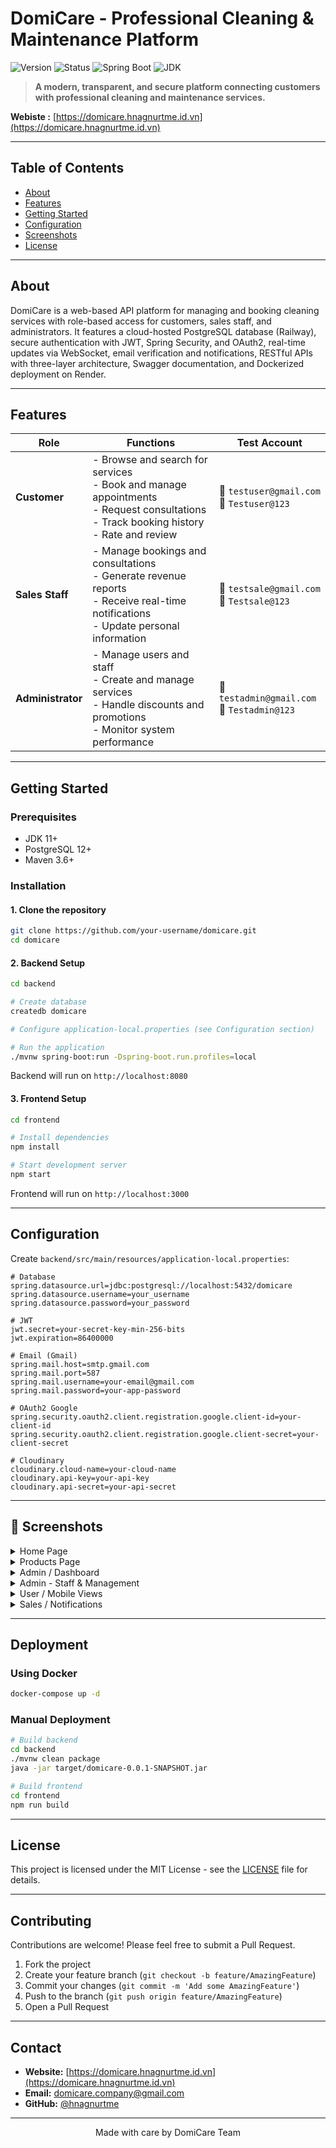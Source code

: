 # DomiCare - Professional Cleaning & Maintenance Platform

![Version](https://img.shields.io/badge/version-1.0.0-blue.svg) ![Status](https://img.shields.io/badge/status-in%20development-yellow.svg) ![Spring Boot](https://img.shields.io/badge/Spring%20Boot-2.7+-green.svg) ![JDK](https://img.shields.io/badge/JDK-11+-orange.svg)

> **A modern, transparent, and secure platform connecting customers with professional cleaning and maintenance services.**

**Webiste :** [https://domicare.hnagnurtme.id.vn](https://domicare.hnagnurtme.id.vn)

---

## Table of Contents

- [About](#about)
- [Features](#features)
- [Getting Started](#getting-started)
- [Configuration](#configuration)
- [Screenshots](#screenshots)
- [License](#license)

---

## About

DomiCare is a web-based API platform for managing and booking cleaning services with role-based access for customers, sales staff, and administrators. It features a cloud-hosted PostgreSQL database (Railway), secure authentication with JWT, Spring Security, and OAuth2, real-time updates via WebSocket, email verification and notifications, RESTful APIs with three-layer architecture, Swagger documentation, and Dockerized deployment on Render.

---

## Features

| **Role** | **Functions** | **Test Account** |
|-----------|----------------|------------------|
| **Customer** | - Browse and search for services<br>- Book and manage appointments<br>- Request consultations<br>- Track booking history<br>- Rate and review| 📧 `testuser@gmail.com`<br>🔑 `Testuser@123` |
| **Sales Staff** | - Manage bookings and consultations<br>- Generate revenue reports<br>- Receive real-time notifications<br>- Update personal information | 📧 `testsale@gmail.com`<br>🔑 `Testsale@123` |
| **Administrator** | - Manage users and staff<br>- Create and manage services<br>- Handle discounts and promotions<br>- Monitor system performance | 📧 `testadmin@gmail.com`<br>🔑 `Testadmin@123` |

---

## Getting Started

### Prerequisites
- JDK 11+
- PostgreSQL 12+
- Maven 3.6+

### Installation

#### 1. Clone the repository
```bash
git clone https://github.com/your-username/domicare.git
cd domicare
```

#### 2. Backend Setup
```bash
cd backend

# Create database
createdb domicare

# Configure application-local.properties (see Configuration section)

# Run the application
./mvnw spring-boot:run -Dspring-boot.run.profiles=local
```

Backend will run on `http://localhost:8080`

#### 3. Frontend Setup
```bash
cd frontend

# Install dependencies
npm install

# Start development server
npm start
```

Frontend will run on `http://localhost:3000`

---

## Configuration

Create `backend/src/main/resources/application-local.properties`:

```properties
# Database
spring.datasource.url=jdbc:postgresql://localhost:5432/domicare
spring.datasource.username=your_username
spring.datasource.password=your_password

# JWT
jwt.secret=your-secret-key-min-256-bits
jwt.expiration=86400000

# Email (Gmail)
spring.mail.host=smtp.gmail.com
spring.mail.port=587
spring.mail.username=your-email@gmail.com
spring.mail.password=your-app-password

# OAuth2 Google
spring.security.oauth2.client.registration.google.client-id=your-client-id
spring.security.oauth2.client.registration.google.client-secret=your-client-secret

# Cloudinary
cloudinary.cloud-name=your-cloud-name
cloudinary.api-key=your-api-key
cloudinary.api-secret=your-api-secret
```

---

## 📸 Screenshots

<details>
  <summary>Home Page</summary>

  ![Login Page](../image/image-login.png)
  ![Home Page](../image/image-homepage.png)
  ![Intro / About](../image/image-gioithieu.png)
</details>

<details>
  <summary>Products Page</summary>

  ![All Products](../image/image-search.png)
  ![Products Grid](../image/image-fullproduct.png)
</details>

<details>
  <summary>Admin / Dashboard</summary>

  ![Admin Dashboard](../image/image-dashboard.png)
  ![Admin Orders](../image/image-donhang.png)
  ![Admin Services](../image/image-admin-dichvu.png)
</details>

<details>
  <summary>Admin - Staff & Management</summary>

  ![Admin Staff](../image/image-admin-nhanvien.png)
  ![Admin Update Form](../image/image-admin-update.png)
</details>

<details>
  <summary>User / Mobile Views</summary>

  ![Bookings History (User)](../image/image-user-lichsu-tatca.png)
  ![Mobile - Reset Password / Email](../image/image-matkhau.png)
  ![Notifications / Toasts](../image/image-thongbao.png)
</details>

<details>
  <summary>Sales / Notifications</summary>

  ![Sales - Orders](../image/image-sale-donhang.png)
  ![Consultation / Requests](../image/image-tuvan.png)
</details>

---

## Deployment

### Using Docker
```bash
docker-compose up -d
```

### Manual Deployment
```bash
# Build backend
cd backend
./mvnw clean package
java -jar target/domicare-0.0.1-SNAPSHOT.jar

# Build frontend
cd frontend
npm run build
```

---

## License

This project is licensed under the MIT License - see the [LICENSE](LICENSE) file for details.

---

## Contributing

Contributions are welcome! Please feel free to submit a Pull Request.

1. Fork the project
2. Create your feature branch (`git checkout -b feature/AmazingFeature`)
3. Commit your changes (`git commit -m 'Add some AmazingFeature'`)
4. Push to the branch (`git push origin feature/AmazingFeature`)
5. Open a Pull Request

---

## Contact

- **Website:** [https://domicare.hnagnurtme.id.vn](https://domicare.hnagnurtme.id.vn)
- **Email:** domicare.company@gmail.com
- **GitHub:** [@hnagnurtme](https://github.com/hnagnurtme)

---

<div align="center">
  Made with care by DomiCare Team
</div>